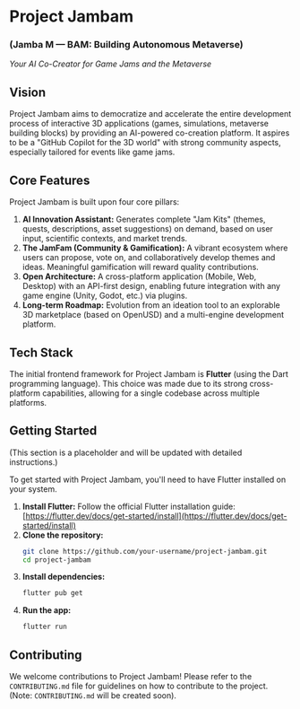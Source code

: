 # Project Jambam

### (Jamba M — BAM: Building Autonomous Metaverse)

*Your AI Co-Creator for Game Jams and the Metaverse*

## Vision

Project Jambam aims to democratize and accelerate the entire development process of interactive 3D applications (games, simulations, metaverse building blocks) by providing an AI-powered co-creation platform. It aspires to be a "GitHub Copilot for the 3D world" with strong community aspects, especially tailored for events like game jams.

## Core Features

Project Jambam is built upon four core pillars:

1.  **AI Innovation Assistant:** Generates complete "Jam Kits" (themes, quests, descriptions, asset suggestions) on demand, based on user input, scientific contexts, and market trends.
2.  **The JamFam (Community & Gamification):** A vibrant ecosystem where users can propose, vote on, and collaboratively develop themes and ideas. Meaningful gamification will reward quality contributions.
3.  **Open Architecture:** A cross-platform application (Mobile, Web, Desktop) with an API-first design, enabling future integration with any game engine (Unity, Godot, etc.) via plugins.
4.  **Long-term Roadmap:** Evolution from an ideation tool to an explorable 3D marketplace (based on OpenUSD) and a multi-engine development platform.

## Tech Stack

The initial frontend framework for Project Jambam is **Flutter** (using the Dart programming language). This choice was made due to its strong cross-platform capabilities, allowing for a single codebase across multiple platforms.

## Getting Started

(This section is a placeholder and will be updated with detailed instructions.)

To get started with Project Jambam, you'll need to have Flutter installed on your system.

1.  **Install Flutter:** Follow the official Flutter installation guide: [https://flutter.dev/docs/get-started/install](https://flutter.dev/docs/get-started/install)
2.  **Clone the repository:**
    ```bash
    git clone https://github.com/your-username/project-jambam.git
    cd project-jambam
    ```
3.  **Install dependencies:**
    ```bash
    flutter pub get
    ```
4.  **Run the app:**
    ```bash
    flutter run
    ```

## Contributing

We welcome contributions to Project Jambam! Please refer to the `CONTRIBUTING.md` file for guidelines on how to contribute to the project. (Note: `CONTRIBUTING.md` will be created soon).
